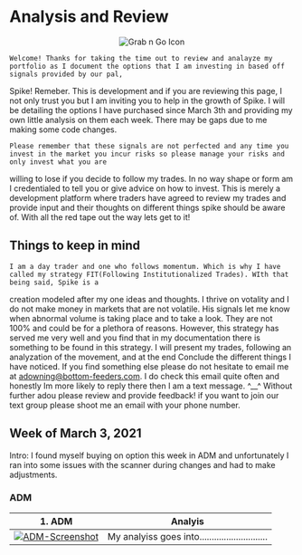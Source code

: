 <!-- mdformat off(GitHub header) -->
Analysis and Review 
======
<!-- mdformat on -->
<p align="center">
  <img src="https://s3-us-west-1.amazonaws.com/storage-platform.cloud.appcelerator.com/pUWKoLkaVjoozttRq2KmEKV96SDzeidL/photos/20/08/57974cd0e46da10a78009a4b/final_original.jpg" alt="Grab n Go Icon" />
</p>


    Welcome! Thanks for taking the time out to review and analayze my portfolio as I document the options that I am investing in based off signals provided by our pal, 
  Spike! Remeber. This is development and if you are reviewing this page, I not only trust you but I am inviting you to help in the growth of Spike. I will be detailing the options I have purchased since March 3th and providing my own little analysis on them each week. There may be gaps due to me making some code changes. 

    Please remember that these signals are not perfected and any time you invest in the market you incur risks so please manage your risks and only invest what you are
  willing to lose if you decide to follow my trades. In no way shape or form am I credentialed to tell you or give advice on how to invest. This is merely a 
  development platform where traders have agreed to review my trades and provide input and their thoughts on different things spike should be aware of. With all the 
  red tape out the way lets get to it!
  
## Things to keep in mind
    I am a day trader and one who follows momentum. Which is why I have called my strategy FIT(Following Institutionalized Trades). WIth that being said, Spike is a 
   creation modeled after my one ideas and thoughts. I thrive on votality and I do not make money in markets that are not volatile.  His signals let me know when 
   abnormal volume is taking place and to take a look. They are not 100% and could be for a plethora of reasons. However, this strategy has served me very well and 
   you find that in my documentation there is something to be found in this strategy. I will present my trades, following an analyzation of the movement, and at the
    end Conclude the different things I have noticed. If you find something else please do not hesitate to email me at adowning@bottom-feeders.com. I do check this 
    email quite often and honestly Im more likely to reply there then I am a text message. ^__^ Without further adou please review and provide feedback! if you want to join our text group please shoot me an email with your phone number. 

## Week of March 3, 2021 
Intro: I found myself buying on option this week in ADM and unfortunately I ran into some issues with the scanner during changes and had to make adjustments. 

###	ADM  
**1.**	ADM                                                                  |**Analyis** 
:---------------------------------------------------------------------------:|:--------------------------------------------------------------------:
 <a href="https://ibb.co/1ZcHrMv"><img src="https://i.ibb.co/qB6bNCy/ADM-Screenshot.png" alt="ADM-Screenshot" border="0"></a>  |  My analyiss goes into............................

 

